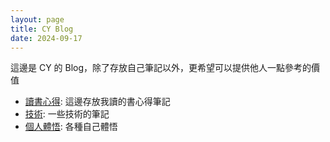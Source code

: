 ```yaml
---
layout: page
title: CY Blog
date: 2024-09-17
---
```


這邊是 CY 的 Blog，除了存放自己筆記以外，更希望可以提供他人一點參考的價值

* [讀書心得](https://evshary.com/categories/讀書心得/): 這邊存放我讀的書心得筆記
* [技術](https://evshary.com/categories/技術/): 一些技術的筆記
* [個人體悟](https://evshary.com/categories/個人體悟/): 各種自己體悟
